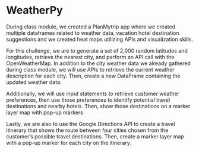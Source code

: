 # WeatherPy

During class module, we created a PlanMytrip app where we created multiple dataframes related to weather data, vacation hotel destination suggestions and we created heat maps utilizing APIs and visualization skills. 

For this challenge, we are to generate a set of 2,000 random latitudes and longitudes, retrieve the nearest city, and perform an API call with the OpenWeatherMap. In addition to the city weather data we already gathered during class module, we will use APIs to retrieve the current weather description for each city. Then, create a new DataFrame containing the updated weather data.

Additionally, we will use input statements to retrieve customer weather preferences, then use those preferences to identify potential travel destinations and nearby hotels. Then, show those destinations on a marker layer map with pop-up markers

Lastly, we are also to use the Google Directions API to create a travel itinerary that shows the route between four cities chosen from the customer’s possible travel destinations. Then, create a marker layer map with a pop-up marker for each city on the itinerary.

